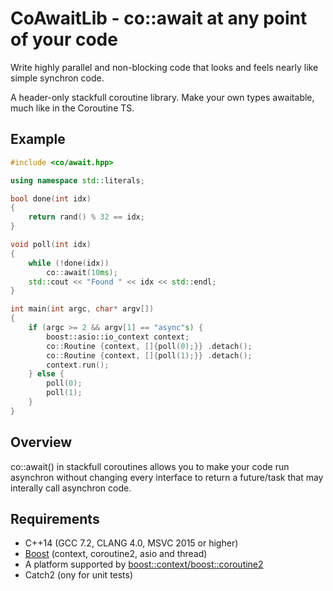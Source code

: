 CoAwaitLib - co::await at any point of your code
===

Write highly parallel and non-blocking code that looks and feels nearly like simple synchron code.

A header-only stackfull coroutine library.
Make your own types awaitable, much like in the Coroutine TS. 

## Example

```c++
#include <co/await.hpp>

using namespace std::literals;

bool done(int idx)
{
    return rand() % 32 == idx;
}

void poll(int idx)
{
    while (!done(idx))
        co::await(10ms);
    std::cout << "Found " << idx << std::endl;
}

int main(int argc, char* argv[])
{
    if (argc >= 2 && argv[1] == "async"s) {
        boost::asio::io_context context;
        co::Routine {context, []{poll(0);}} .detach();
        co::Routine {context, []{poll(1);}} .detach();
        context.run();
    } else {
        poll(0);
        poll(1);
    }
}
```

## Overview

co::await() in stackfull coroutines allows you to make your code run asynchron without changing every interface to return a future<T>/task<T> that may interally call asynchron code.

## Requirements

- C++14 (GCC 7.2, CLANG 4.0, MSVC 2015 or higher)
- [Boost](http://www.boost.org/) (context, coroutine2, asio and thread)
- A platform supported by [boost::context/boost::coroutine2](http://www.boost.org/doc/libs/1_66_0/libs/context/doc/html/context/requirements.html)
- Catch2 (ony for unit tests)
